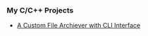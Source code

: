 
### My C/C++ Projects
 - [A Custom File Archiever with CLI Interface](https://github.com/roman-4erkasov/algoritms-cpp/tree/master/prj01_huffman_file_compressing)
